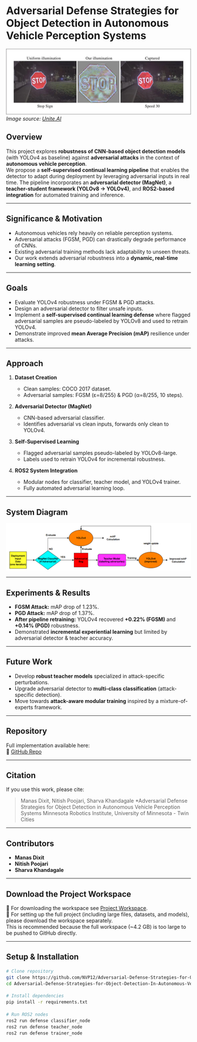 # Adversarial Defense Strategies for Object Detection in Autonomous Vehicle Perception Systems

![Project Overview](assets/intro.webp)  
*Image source: [Unite.AI](https://www.unite.ai/optical-adversarial-attack-can-change-the-meaning-of-road-signs/)*

## Overview
This project explores **robustness of CNN-based object detection models** (with YOLOv4 as baseline) against **adversarial attacks** in the context of **autonomous vehicle perception**.  
We propose a **self-supervised continual learning pipeline** that enables the detector to adapt during deployment by leveraging adversarial inputs in real time. The pipeline incorporates an **adversarial detector (MagNet)**, a **teacher-student framework (YOLOv8 → YOLOv4)**, and **ROS2-based integration** for automated training and inference.

---

## Significance & Motivation
- Autonomous vehicles rely heavily on reliable perception systems.  
- Adversarial attacks (FGSM, PGD) can drastically degrade performance of CNNs.  
- Existing adversarial training methods lack adaptability to unseen threats.  
- Our work extends adversarial robustness into a **dynamic, real-time learning setting**.

---

## Goals
- Evaluate YOLOv4 robustness under FGSM & PGD attacks.  
- Design an adversarial detector to filter unsafe inputs.  
- Implement a **self-supervised continual learning defense** where flagged adversarial samples are pseudo-labeled by YOLOv8 and used to retrain YOLOv4.  
- Demonstrate improved **mean Average Precision (mAP)** resilience under attacks.

---

## Approach
1. **Dataset Creation**  
   - Clean samples: COCO 2017 dataset.  
   - Adversarial samples: FGSM (ε=8/255) & PGD (α=8/255, 10 steps).  

2. **Adversarial Detector (MagNet)**  
   - CNN-based adversarial classifier.  
   - Identifies adversarial vs clean inputs, forwards only clean to YOLOv4.  

3. **Self-Supervised Learning**  
   - Flagged adversarial samples pseudo-labeled by YOLOv8-large.  
   - Labels used to retrain YOLOv4 for incremental robustness.  

4. **ROS2 System Integration**  
   - Modular nodes for classifier, teacher model, and YOLOv4 trainer.  
   - Fully automated adversarial learning loop.

---

## System Diagram
![System Diagram](assets/system_pipeline.png)

---

## Experiments & Results
- **FGSM Attack:** mAP drop of 1.23%.  
- **PGD Attack:** mAP drop of 1.37%.  
- **After pipeline retraining:** YOLOv4 recovered **+0.22% (FGSM)** and **+0.14% (PGD)** robustness.  
- Demonstrated **incremental experiential learning** but limited by adversarial detector & teacher accuracy.

---

## Future Work
- Develop **robust teacher models** specialized in attack-specific perturbations.  
- Upgrade adversarial detector to **multi-class classification** (attack-specific detection).  
- Move towards **attack-aware modular training** inspired by a mixture-of-experts framework.  

---

## Repository
Full implementation available here:  
🔗 [GitHub Repo](https://github.com/NVP12/Adversarial-Defense-Strategies-for-Object-Detection-In-Autonomous-Vehicle-Perception-Systems)

---

## Citation
If you use this work, please cite:


> Manas Dixit, Nitish Poojari, Sharva Khandagale
> *Adversarial Defense Strategies for Object Detection in Autonomous Vehicle Perception Systems
> Minnesota Robotics Institute, University of Minnesota - Twin Cities

---

## Contributors
- **Manas Dixit**  
- **Nitish Poojari**  
- **Sharva Khandagale**  

---

## Download the Project Workspace
🔗 For downloading the workspace see [Project Workspace](./ProjectWorkspace.md).  
📁 For setting up the full project (including large files, datasets, and models), please download the workspace separately.  
This is recommended because the full workspace (~4.2 GB) is too large to be pushed to GitHub directly.

---

## Setup & Installation
```bash
# Clone repository
git clone https://github.com/NVP12/Adversarial-Defense-Strategies-for-Object-Detection-In-Autonomous-Vehicle-Perception-Systems.git
cd Adversarial-Defense-Strategies-for-Object-Detection-In-Autonomous-Vehicle-Perception-Systems

# Install dependencies
pip install -r requirements.txt

# Run ROS2 nodes
ros2 run defense classifier_node
ros2 run defense teacher_node
ros2 run defense trainer_node


